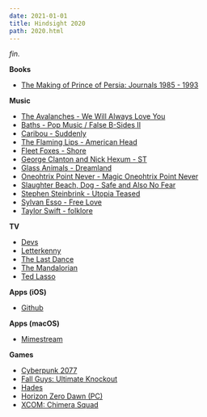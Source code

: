 ```yaml
---
date: 2021-01-01
title: Hindsight 2020
path: 2020.html
---
```

*fin.*

**Books**

- [The Making of Prince of Persia: Journals 1985 - 1993](https://smile.amazon.com/gp/product/0578627310)

**Music**

- [The Avalanches - We Will Always Love You](https://open.spotify.com/album/755yBlrk0Sz8tIgMMTgyr1)
- [Baths - Pop Music / False B-Sides II](https://open.spotify.com/album/7CNADHu4cWUHE2b6ESIHCx)
- [Caribou - Suddenly](https://open.spotify.com/album/4wSb7OhVUzw3u76lta9fJw)
- [The Flaming Lips - American Head](https://open.spotify.com/album/4H8NX3ovAZdY2iJmwSNqlw)
- [Fleet Foxes - Shore](https://open.spotify.com/album/0lmjCPEcec2k6L7ysNIcd3)
- [George Clanton and Nick Hexum - ST](https://open.spotify.com/album/714XLbWXbM8C6sfaYALRG7)
- [Glass Animals - Dreamland](https://open.spotify.com/album/5bfpRtBW7RNRdsm3tRyl3R)
- [Oneohtrix Point Never - Magic Oneohtrix Point Never](https://open.spotify.com/album/0oGzSazidykcL5XNTEuS9z)
- [Slaughter Beach, Dog - Safe and Also No Fear](https://open.spotify.com/album/7onGDnOKEPthEaTzMf421i)
- [Stephen Steinbrink - Utopia Teased](https://open.spotify.com/album/3K6PMtwTxhCo5aJ2XMehT7)
- [Sylvan Esso - Free Love](https://open.spotify.com/album/2KAPJ40On8JY1Yt64JJgTk)
- [Taylor Swift - folklore](https://open.spotify.com/album/2fenSS68JI1h4Fo296JfGr)

**TV**

- [Devs](https://www.hulu.com/series/devs-fd2f6cc3-dafc-4741-ae2e-d86494f3ca51)
- [Letterkenny](https://www.hulu.com/series/letterkenny-0f756343-1afc-46ba-805a-bb6b1c1e8c65)
- [The Last Dance](https://www.netflix.com/title/80203144)
- [The Mandalorian](https://www.disneyplus.com/series/the-mandalorian/3jLIGMDYINqD)
- [Ted Lasso](https://tv.apple.com/us/show/ted-lasso/umc.cmc.vtoh0mn0xn7t3c643xqonfzy)

**Apps (iOS)**

- [Github](https://apps.apple.com/us/app/github/id1477376905)

**Apps (macOS)**

- [Mimestream](https://mimestream.com)

**Games**

- [Cyberpunk 2077](https://store.steampowered.com/app/1091500/Cyberpunk_2077/)
- [Fall Guys: Ultimate Knockout](https://store.steampowered.com/app/1097150/Fall_Guys_Ultimate_Knockout/)
- [Hades](https://store.steampowered.com/app/1145360/Hades/)
- [Horizon Zero Dawn (PC)](https://store.steampowered.com/app/1151640/Horizon_Zero_Dawn_Complete_Edition/)
- [XCOM: Chimera Squad](https://store.steampowered.com/app/882100/XCOM_Chimera_Squad/)